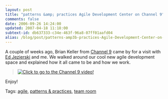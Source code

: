 ```yaml
---
layout: post
title: "patterns &amp; practices Agile Development Center on Channel 9"
comments: false
date: 2006-09-26 14:24:00
updated: 2007-04-18 11:18:00
subtext-id: db637333-c34e-463f-96a8-07ff01aafd04
alias: /blog/post/patterns-amp3b-practices-Agile-Development-Center-on-Channel-9.aspx
---
```



A couple of weeks ago, Brian Keller from [Channel 9](http://channel9.msdn.com/) came by for a visit with [Ed Jezierski](http://blogs.msdn.com/edjez) and me. We walked around our cool new agile development space and explained how it all came to be and how we work.

> [![Click to go to the Channel 9 video!](http://www.peterprovost.org/Files/patternspracticesAgileDevelopmentCentero_D894/image06.png)](http://channel9.msdn.com/ShowPost.aspx?PostID=238321)

Enjoy!

Tags: [agile](http://del.icio.us/popular/agile), [patterns & practices](http://del.icio.us/popular/patterns+&+practices), [team room](http://del.icio.us/popular/team+room)
